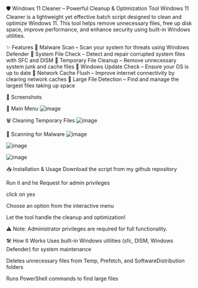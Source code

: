 🛡 Windows 11 Cleaner – Powerful Cleanup & Optimization Tool
Windows 11 Cleaner is a lightweight yet effective batch script designed to clean and optimize Windows 11. This tool helps remove unnecessary files, free up disk space, improve performance, and enhance security using built-in Windows utilities.

✨ Features
🔹 Malware Scan – Scan your system for threats using Windows Defender
🔹 System File Check – Detect and repair corrupted system files with SFC and DISM
🔹 Temporary File Cleanup – Remove unnecessary system junk and cache files
🔹 Windows Update Check – Ensure your OS is up to date
🔹 Network Cache Flush – Improve internet connectivity by clearing network caches
🔹 Large File Detection – Find and manage the largest files taking up space

📸 Screenshots

🚀 Main Menu
![image](https://github.com/user-attachments/assets/0ebf0612-b4bf-4543-9591-a0082e7fb92f)

🗑 Cleaning Temporary Files
![image](https://github.com/user-attachments/assets/c47d64e0-30fc-430b-a870-5da417f7b6e9)

🔎 Scanning for Malware
![image](https://github.com/user-attachments/assets/45adefea-d988-4ad1-ad40-74553273c3d9)

![image](https://github.com/user-attachments/assets/99fb5f85-688c-49ee-9def-317f85c907e4)

![image](https://github.com/user-attachments/assets/574eb236-40e0-4134-ac2d-53c09212c2fe)

📥 Installation & Usage
Download the script from my github repository

Run it and he Request for admin privileges

click on yes

Choose an option from the interactive menu

Let the tool handle the cleanup and optimization!

⚠️ Note: Administrator privileges are required for full functionality.

🛠 How It Works
Uses built-in Windows utilities (sfc, DISM, Windows Defender) for system maintenance

Deletes unnecessary files from Temp, Prefetch, and SoftwareDistribution folders

Runs PowerShell commands to find large files
